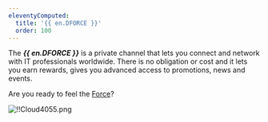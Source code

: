 ```yaml
---
eleventyComputed:
  title: '{{ en.DFORCE }}'
  order: 100
---
```

The ***{{ en.DFORCE }}*** is a private channel that lets you connect and network with IT professionals worldwide. There is no obligation or cost and it lets you earn rewards, gives you advanced access to promotions, news and events.  

Are you ready to feel the [Force](https://devolutions.net/force)?  

![!!Cloud4055.png](https://webdevolutions.azureedge.net/docs/en/cloud/Cloud4055.png) 